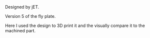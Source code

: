 Designed by jET.

Version 5 of the fly plate. 

Here I used the design to 3D print it and the visually compare it to the machined part.
